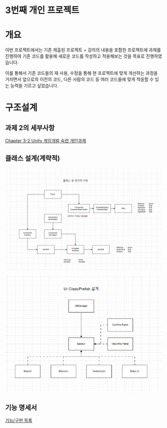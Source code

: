 # 3번째 개인 프로젝트

# 개요

 이번 프로젝트에서는 기존 제출된 프로젝트 + 강의의 내용을 포함한 프로젝트에 과제를 진행하여 기존 코드를 활용해 새로운 코드를 작성하고 적용해보는 것을 목표로 진행하였습니다.

 이를 통해서 기존 코드들의 재 사용, 수정을 통해 현 프로젝트에 맞게 개선하는 과정을 거치면서 앞으로의 이전의 코드, 다른 사람의 코드 등 여러 코드들에 맞게 적응할 수 있는 능력을 기르고 싶었습니다.

# 구조설계

## 과제 2의 세부사항


[Chapter 3-2 Unity 게임개발 숙련 개인과제](https://www.notion.so/Chapter-3-2-Unity-3db6735ddda14d6dad34be754e6b0d3f?pvs=21)


## 클래스 설계(계략적)

![Untitled](Image/Untitled.png)

![Untitled](Image/Untitled%201.png)

## 기능 명세서

[기능/구현 목록](3%E1%84%87%E1%85%A5%E1%86%AB%E1%84%8D%E1%85%A2%20%E1%84%80%E1%85%A2%E1%84%8B%E1%85%B5%E1%86%AB%20%E1%84%91%E1%85%B3%E1%84%85%E1%85%A9%E1%84%8C%E1%85%A6%E1%86%A8%E1%84%90%E1%85%B3%20d654c18250b5486fb05265050b3da12f/%E1%84%80%E1%85%B5%E1%84%82%E1%85%B3%E1%86%BC%20%E1%84%80%E1%85%AE%E1%84%92%E1%85%A7%E1%86%AB%20%E1%84%86%E1%85%A9%E1%86%A8%E1%84%85%E1%85%A9%E1%86%A8%20313c5725d92c4bf681d63993a5e322b3.csv)



